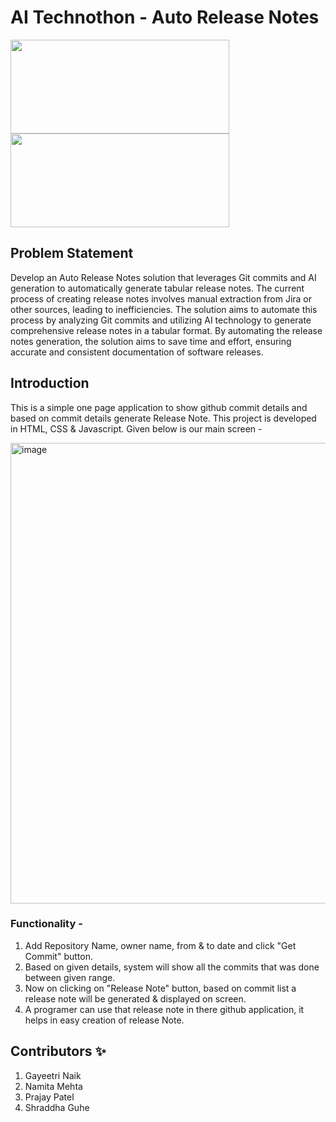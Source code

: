 AI Technothon - Auto Release Notes
=================================

<img src="https://dessaskod.files.wordpress.com/2018/05/1_l4xicbiiylz1otymwcoutw.jpeg?w=816" width="350rem" height="150rem" /><img src="https://cdn.hashnode.com/res/hashnode/image/upload/v1625222010407/8IR-4FUVt.png?w=1600&h=840&fit=crop&crop=entropy&auto=compress,format&format=webp" width="350rem" height="150rem" />

## Problem Statement
Develop an Auto Release Notes solution that leverages Git commits and AI generation to automatically generate tabular release notes. The current process of creating release notes involves manual extraction from Jira or other sources, leading to inefficiencies. The solution aims to automate this process by analyzing Git commits and utilizing AI technology to generate comprehensive release notes in a tabular format. By automating the release notes generation, the solution aims to save time and effort, ensuring accurate and consistent documentation of software releases.

## Introduction 
This is a simple one page application to show github commit details and based on commit details generate Release Note. This project is developed in HTML, CSS & Javascript.
Given below is our main screen - 

<img width="737" alt="image" src="https://github.com/namitamehta/GitHubApiSnippets/assets/63961060/339a5145-ec84-4cbb-859b-1b36e2653966">

### Functionality -
1) Add Repository Name, owner name, from & to date and click "Get Commit" button.
2) Based on given details, system will show all the commits that was done between given range.
3) Now on clicking on "Release Note" button, based on commit list a release note will be generated & displayed on screen.
4) A programer can use that release note in there github application, it helps in easy creation of release Note.

## Contributors ✨
1) Gayeetri Naik
2) Namita Mehta
3) Prajay Patel
4) Shraddha Guhe


